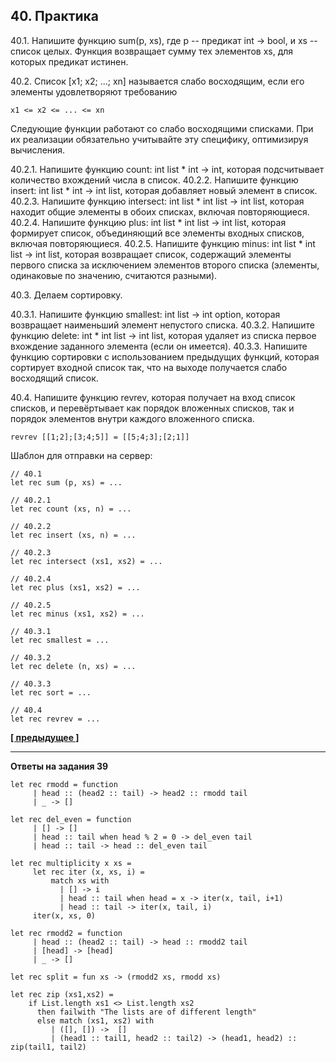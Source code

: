 ## 40. Практика

40.1. Напишите функцию sum(p, xs), где p -- предикат int -> bool, и xs -- список целых. Функция возвращает сумму тех элементов xs, для которых предикат истинен.

40.2. Список [x1; x2; ...; xn] называется слабо восходящим, если его элементы удовлетворяют требованию

```
x1 <= x2 <= ... <= xn
```

Следующие функции работают со слабо восходящими списками. При их реализации обязательно учитывайте эту специфику, оптимизируя вычисления.

40.2.1. Напишите функцию count: int list * int -> int, которая подсчитывает количество вхождений числа в список.
40.2.2. Напишите функцию insert: int list * int -> int list, которая добавляет новый элемент в список.
40.2.3. Напишите функцию intersect: int list * int list -> int list, которая находит общие элементы в обоих списках, включая повторяющиеся.
40.2.4. Напишите функцию plus: int list * int list -> int list, которая формирует список, объединяющий все элементы входных списков, включая повторяющиеся.
40.2.5. Напишите функцию minus: int list * int list -> int list, которая возвращает список, содержащий элементы первого списка за исключением элементов второго списка (элементы, одинаковые по значению, считаются разными).

40.3. Делаем сортировку.

40.3.1. Напишите функцию smallest: int list -> int option, которая возвращает наименьший элемент непустого списка.
40.3.2. Напишите функцию delete: int * int list -> int list, которая удаляет из списка первое вхождение заданного элемента (если он имеется).
40.3.3. Напишите функцию сортировки с использованием предыдущих функций, которая сортирует входной список так, что на выходе получается слабо восходящий список.

40.4. Напишите функцию revrev, которая получает на вход список списков, и перевёртывает как порядок вложенных списков, так и порядок элементов внутри каждого вложенного списка.

```
revrev [[1;2];[3;4;5]] = [[5;4;3];[2;1]]
```

Шаблон для отправки на сервер:

```
// 40.1
let rec sum (p, xs) = ...

// 40.2.1
let rec count (xs, n) = ...

// 40.2.2
let rec insert (xs, n) = ...

// 40.2.3
let rec intersect (xs1, xs2) = ...

// 40.2.4
let rec plus (xs1, xs2) = ...

// 40.2.5
let rec minus (xs1, xs2) = ...

// 40.3.1
let rec smallest = ...

// 40.3.2
let rec delete (n, xs) = ...

// 40.3.3
let rec sort = ...

// 40.4
let rec revrev = ...
```

**[[ предыдущее ]](https://skillsmart.ru/fp/fsh/c1310a0c95.html)**

---

**Ответы на задания 39**

```
let rec rmodd = function 
     | head :: (head2 :: tail) -> head2 :: rmodd tail 
     | _ -> [] 
  
let rec del_even = function 
     | [] -> [] 
     | head :: tail when head % 2 = 0 -> del_even tail 
     | head :: tail -> head :: del_even tail 
  
let rec multiplicity x xs =  
     let rec iter (x, xs, i) =  
         match xs with 
           | [] -> i 
           | head :: tail when head = x -> iter(x, tail, i+1) 
           | head :: tail -> iter(x, tail, i) 
     iter(x, xs, 0) 

let rec rmodd2 = function 
     | head :: (head2 :: tail) -> head :: rmodd2 tail 
     | [head] -> [head] 
     | _ -> []

let rec split = fun xs -> (rmodd2 xs, rmodd xs) 
  
let rec zip (xs1,xs2) =  
    if List.length xs1 <> List.length xs2 
      then failwith "The lists are of different length"
      else match (xs1, xs2) with 
         | ([], []) ->  [] 
         | (head1 :: tail1, head2 :: tail2) -> (head1, head2) :: zip(tail1, tail2) 
```
